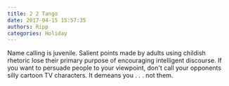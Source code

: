 ```yaml
---
title: 2 2 Tango
date: 2017-04-15 15:57:35
authors: Ripp
categories: Holiday
---
```


 Name calling is juvenile.  Salient points made by adults using childish rhetoric lose their primary purpose of encouraging intelligent discourse.  If you want to persuade people to your viewpoint, don't call your opponents silly cartoon TV characters.  It demeans you . . . not them.